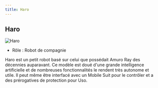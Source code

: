 ```yaml
---
title: Haro
---
```


Haro
----


![Haro](/images/stories/saga/vgundam/persos/haro.png)
* Rôle : Robot de compagnie


Haro est un petit robot basé sur celui que possédait Amuro Ray des décennies auparavant. Ce modèle est doué d'une grande intelligence artificielle et de nombreuses fonctionnalités le rendent très autonome et utile. Il peut même être interfacé avec un Mobile Suit pour le contrôler et a des prérogatives de protection pour Uso. 



